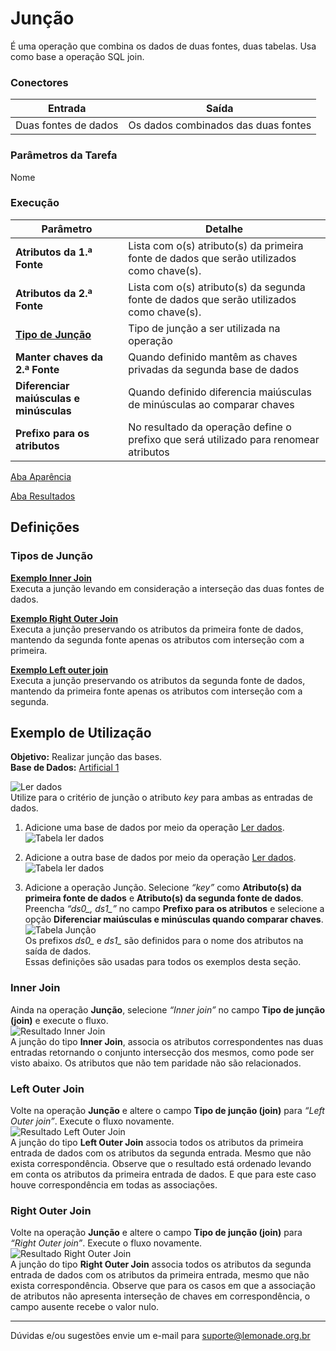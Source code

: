 # Junção

É uma operação que combina os dados de duas fontes, duas tabelas. Usa como base a operação SQL join.

### Conectores
| Entrada | Saída |
| --- | --- |
| Duas fontes de dados | Os dados combinados das duas fontes |

### Parâmetros da Tarefa
Nome

### Execução
| Parâmetro | Detalhe |
| --- | --- |
| **Atributos da 1.ª Fonte** | Lista com o(s) atributo(s) da primeira fonte de dados que serão utilizados como chave(s). |
| **Atributos da 2.ª Fonte** | Lista com o(s) atributo(s) da segunda fonte de dados que serão utilizados como chave(s). |
| **[Tipo de Junção]** | Tipo de junção a ser utilizada na operação |
| **Manter chaves da 2.ª Fonte** | Quando definido mantêm as chaves privadas da segunda base de dados |
| **Diferenciar maiúsculas e minúsculas** | Quando definido diferencia maiúsculas de minúsculas ao comparar chaves |
| **Prefixo para os atributos** | No resultado da operação define o prefixo que será utilizado para renomear atributos |

[Aba Aparência][1]

[Aba Resultados][2]


## Definições
### Tipos de Junção
**[Exemplo Inner Join]**\
Executa a junção levando em consideração a interseção das duas fontes de dados.

**[Exemplo Right Outer Join]**\
Executa a junção preservando os atributos da primeira fonte de dados, mantendo da segunda fonte apenas os atributos com interseção com a primeira.

**[Exemplo Left outer join]**\
Executa a junção preservando os atributos da segunda fonte de dados, mantendo da primeira fonte apenas os atributos com interseção com a segunda.


## Exemplo de Utilização
**Objetivo:** Realizar junção das bases.\
**Base de Dados:** [Artificial 1][3]
	
![Ler dados](/img/spark/manipulacao_de_dados/juncao/image7.png)\
Utilize para o critério de junção o atributo *key* para ambas as entradas de dados.

1. Adicione uma base de dados por meio da operação [Ler dados][4]. \
	![Tabela ler dados](/img/spark/manipulacao_de_dados/juncao/image3.png)

2. Adicione a outra base de dados por meio da operação [Ler dados][4]. \
	![Tabela ler dados](/img/spark/manipulacao_de_dados/juncao/image6.png)

3. Adicione a operação Junção. Selecione *“key”* como **Atributo(s) da primeira fonte de dados** e **Atributo(s) da segunda fonte de dados**. Preencha *“ds0_, ds1_”* no campo **Prefixo para os atributos** e selecione a opção **Diferenciar maiúsculas e minúsculas quando comparar chaves**.\
	![Tabela Junção](/img/spark/manipulacao_de_dados/juncao/image5.png)\
	Os prefixos *ds0_* e *ds1_* são definidos para o nome dos atributos na saída de dados.\
	Essas definições são usadas para todos os exemplos desta seção.

### Inner Join
Ainda na operação **Junção**, selecione *“Inner join”* no campo **Tipo de junção (join)** e execute o fluxo.\
![Resultado Inner Join](/img/spark/manipulacao_de_dados/juncao/image2.png)\
A junção do tipo **Inner Join**, associa os atributos correspondentes nas duas entradas retornando o conjunto intersecção dos mesmos, como pode ser visto abaixo. Os atributos que não tem paridade não são relacionados. 

### Left Outer Join
Volte na operação **Junção** e altere o campo **Tipo de junção (join)** para *“Left Outer join”*.  Execute o fluxo novamente.\
![Resultado Left Outer Join](/img/spark/manipulacao_de_dados/juncao/image1.png)\
A junção do tipo **Left Outer Join** associa todos os atributos da primeira entrada de dados com os atributos da segunda entrada. Mesmo que não exista correspondência. Observe que o resultado está ordenado levando em conta os atributos da primeira entrada de dados. E que para este caso houve correspondência em todas as associações.

### Right Outer Join
Volte na operação **Junção** e altere o campo **Tipo de junção (join)** para *“Right Outer join”*. Execute o fluxo novamente.\
![Resultado Right Outer Join](/img/spark/manipulacao_de_dados/juncao/image4.png)\
A junção do tipo **Right Outer Join** associa todos os atributos da segunda entrada de dados com os atributos da primeira entrada, mesmo que não exista correspondência. Observe que para os casos em que a associação de atributos não apresenta interseção de chaves em correspondência, o campo ausente recebe o valor nulo.

-----

Dúvidas e/ou sugestões envie um e-mail para suporte@lemonade.org.br

[Tipo de Junção]: #tipos-de-juncao
[Exemplo Inner Join]: #inner-join
[Exemplo Right Outer Join]: #right-outer-join
[Exemplo left Outer Join]: #left-outer-join
[1]: /pt-br/
[2]: /pt-br/
[3]: /pt-br/
[4]: /pt-br/